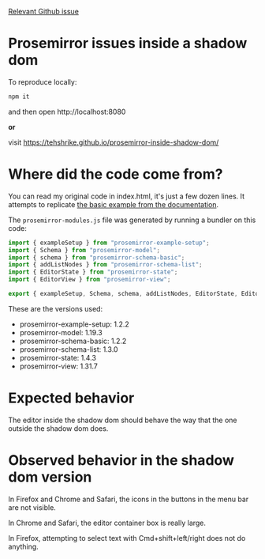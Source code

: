 [Relevant Github issue](https://github.com/ProseMirror/prosemirror/issues/1413)

# Prosemirror issues inside a shadow dom

To reproduce locally:

```sh
npm it
```

and then open http://localhost:8080

**or**

visit https://tehshrike.github.io/prosemirror-inside-shadow-dom/

# Where did the code come from?

You can read my original code in index.html, it's just a few dozen lines.  It attempts to replicate [the basic example from the documentation](https://prosemirror.net/examples/basic/).

The `prosemirror-modules.js` file was generated by running a bundler on this code:

```js
import { exampleSetup } from "prosemirror-example-setup";
import { Schema } from "prosemirror-model";
import { schema } from "prosemirror-schema-basic";
import { addListNodes } from "prosemirror-schema-list";
import { EditorState } from "prosemirror-state";
import { EditorView } from "prosemirror-view";

export { exampleSetup, Schema, schema, addListNodes, EditorState, EditorView };
````

These are the versions used:

- prosemirror-example-setup: 1.2.2
- prosemirror-model: 1.19.3
- prosemirror-schema-basic: 1.2.2
- prosemirror-schema-list: 1.3.0
- prosemirror-state: 1.4.3
- prosemirror-view: 1.31.7

# Expected behavior

The editor inside the shadow dom should behave the way that the one outside the shadow dom does.

# Observed behavior in the shadow dom version

In Firefox and Chrome and Safari, the icons in the buttons in the menu bar are not visible.

In Chrome and Safari, the editor container box is really large.

In Firefox, attempting to select text with Cmd+shift+left/right does not do anything.